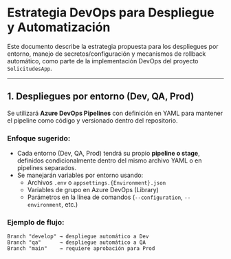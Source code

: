 # Estrategia DevOps para Despliegue y Automatización

Este documento describe la estrategia propuesta para los despliegues por entorno, manejo de secretos/configuración y mecanismos de rollback automático, como parte de la implementación DevOps del proyecto `SolicitudesApp`.

---

## 1. Despliegues por entorno (Dev, QA, Prod)

Se utilizará **Azure DevOps Pipelines** con definición en YAML para mantener el pipeline como código y versionado dentro del repositorio.

### Enfoque sugerido:

- Cada entorno (Dev, QA, Prod) tendrá su propio **pipeline o stage**, definidos condicionalmente dentro del mismo archivo YAML o en pipelines separados.
- Se manejarán variables por entorno usando:
  - Archivos `.env` o `appsettings.{Environment}.json`
  - Variables de grupo en Azure DevOps (Library)
  - Parámetros en la línea de comandos (`--configuration`, `--environment`, etc.)

### Ejemplo de flujo:

```text
Branch "develop" → despliegue automático a Dev
Branch "qa"      → despliegue automático a QA
Branch "main"    → requiere aprobación para Prod
